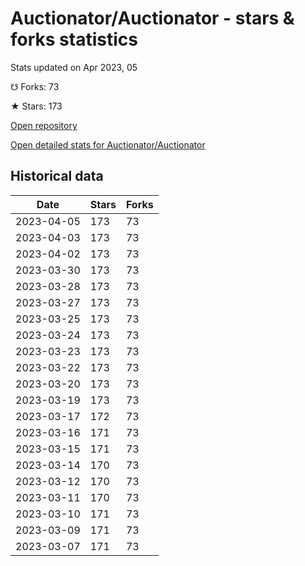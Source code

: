 # Auctionator/Auctionator - stars & forks statistics

Stats updated on Apr 2023, 05

☋ Forks: 73

★ Stars: 173

[Open repository](https://github.com/Auctionator/Auctionator)

[Open detailed stats for Auctionator/Auctionator](https://reviewgithub.com/rep/Auctionator/Auctionator)

## Historical data
| Date | Stars | Forks |
|------|-------|-------|
| 2023-04-05 | 173 | 73 | 
| 2023-04-03 | 173 | 73 | 
| 2023-04-02 | 173 | 73 | 
| 2023-03-30 | 173 | 73 | 
| 2023-03-28 | 173 | 73 | 
| 2023-03-27 | 173 | 73 | 
| 2023-03-25 | 173 | 73 | 
| 2023-03-24 | 173 | 73 | 
| 2023-03-23 | 173 | 73 | 
| 2023-03-22 | 173 | 73 | 
| 2023-03-20 | 173 | 73 | 
| 2023-03-19 | 173 | 73 | 
| 2023-03-17 | 172 | 73 | 
| 2023-03-16 | 171 | 73 | 
| 2023-03-15 | 171 | 73 | 
| 2023-03-14 | 170 | 73 | 
| 2023-03-12 | 170 | 73 | 
| 2023-03-11 | 170 | 73 | 
| 2023-03-10 | 171 | 73 | 
| 2023-03-09 | 171 | 73 | 
| 2023-03-07 | 171 | 73 | 

